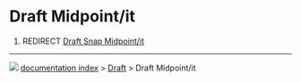 # Draft Midpoint/it
1.  REDIRECT [Draft Snap Midpoint/it](Draft_Snap_Midpoint/it.md)



---
![](images/Button_right.svg) [documentation index](../README.md) > [Draft](Draft_Workbench.md) > Draft Midpoint/it
